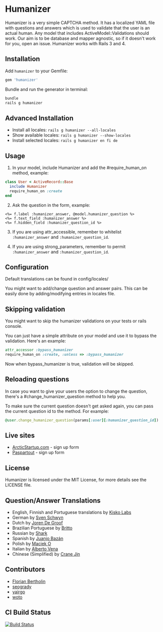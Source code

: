 # Humanizer

Humanizer is a very simple CAPTCHA method. It has a localized YAML file with questions and answers which is used to validate that the user is an actual human. Any model that includes ActiveModel::Validations should work. Our aim is to be database and mapper agnostic, so if it doesn't work for you, open an issue. Humanizer works with Rails 3 and 4.

## Installation

Add `humanizer` to your Gemfile:

```ruby
gem 'humanizer'
```

Bundle and run the generator in terminal:

```sh
bundle
rails g humanizer
```

## Advanced Installation

* Install all locales: `rails g humanizer --all-locales`
* Show available locales: `rails g humanizer --show-locales`
* Install selected locales: `rails g humanizer en fi de`

## Usage

1. In your model, include Humanizer and add the #require_human_on method, example:

```ruby
class User < ActiveRecord::Base
  include Humanizer
  require_human_on :create
end
```

2. Ask the question in the form, example:

```erb
<%= f.label :humanizer_answer, @model.humanizer_question %>
<%= f.text_field :humanizer_answer %>
<%= f.hidden_field :humanizer_question_id %>
```

3. If you are using attr_accessible, remember to whitelist `:humanizer_answer` and `:humanizer_question_id`.

4. If you are using strong_parameters, remember to permit `:humanizer_answer` and `:humanizer_question_id`.

## Configuration

Default translations can be found in config/locales/

You might want to add/change question and answer pairs. This can be easily done by adding/modifying entries in locales file.

## Skipping validation

You might want to skip the humanizer validations on your tests or rails console.

You can just have a simple attribute on your model and use it to bypass the validation. Here's an example:

```ruby
attr_accessor :bypass_humanizer
require_human_on :create, :unless => :bypass_humanizer
```

Now when bypass_humanizer is true, validation will be skipped.

## Reloading questions

In case you want to give your users the option to change the question, there's a #change_humanizer_question method to help you.

To make sure the current question doesn't get asked again, you can pass the current question id to the method. For example:

```ruby
@user.change_humanizer_question(params[:user][:humanizer_question_id])
```

## Live sites

* [ArcticStartup.com](http://arcticstartup.com/) - sign up form
* [Paspartout](http://paspartout.com/) - sign up form

## License

Humanizer is licensed under the MIT License, for more details see the LICENSE file.

## Question/Answer Translations

* English, Finnish and Portuguese translations by [Kisko Labs](http://kiskolabs.com/)
* German by [Sven Schwyn](http://github.com/svoop)
* Dutch by [Joren De Groof](http://github.com/joren)
* Brazilian Portuguese by [Britto](http://github.com/britto)
* Russian by [Shark](http://github.com/Serheo)
* Spanish by [Juanjo Bazán](https://github.com/xuanxu)
* Polish by [Maciek O](https://github.com/ohaleck)
* Italian by [Alberto Vena](https://github.com/kennyadsl)
* Chinese (Simplified) by [Crane Jin](https://github.com/cranej)

## Contributors

* [Florian Bertholin](https://github.com/Arkan)
* [seogrady](https://github.com/seogrady)
* [yairgo](https://github.com/yairgo)
* [woto](https://github.com/woto)

## CI Build Status

[![Build Status](https://travis-ci.org/kiskolabs/humanizer.png?branch=master)](https://travis-ci.org/kiskolabs/humanizer)

